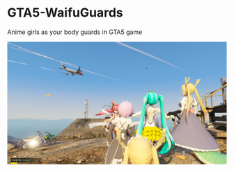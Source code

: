 # GTA5-WaifuGuards

Anime girls as your body guards in GTA5 game

![](./docs/screenshots/20180924225144_1.jpg)
